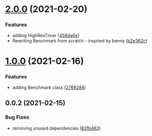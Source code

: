 # [2.0.0](https://github.com/aversini/teeny-perf/compare/v1.0.0...v2.0.0) (2021-02-20)


### Features

* adding HighResTimer ([458da0e](https://github.com/aversini/teeny-perf/commit/458da0e7569ae79bb47bbc711c57ace23dcf3aaa))
* Rewriting Benchmark from scratch - inspired by benny ([b2e362c](https://github.com/aversini/teeny-perf/commit/b2e362cd13c18c7c363073d88c9409c73977e544))



# [1.0.0](https://github.com/aversini/teeny-perf/compare/v0.0.2...v1.0.0) (2021-02-16)


### Features

* adding Benchmark class ([2769288](https://github.com/aversini/teeny-perf/commit/2769288cafaec1f9809c868190c19181c78640c3))



## 0.0.2 (2021-02-15)


### Bug Fixes

* removing unused dependencies ([82fb482](https://github.com/aversini/teeny-perf/commit/82fb482c206a85d0103b46a8f7e2818d636fc8c4))



